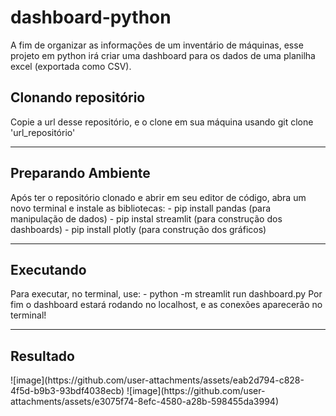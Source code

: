# dashboard-python
A fim de organizar as informações de um inventário de máquinas, esse projeto em python irá criar uma dashboard para os dados de uma planilha excel (exportada como CSV).

<h2>Clonando repositório</h2>
Copie a url desse repositório, e o clone em sua máquina usando git clone 'url_repositório'

<hr>
<h2>Preparando Ambiente</h2>
Após ter o repositório clonado e abrir em seu editor de código, abra um novo terminal e instale as bibliotecas:
- pip install pandas (para manipulação de dados)
- pip instal streamlit (para construção dos dashboards)
- pip install plotly (para construção dos gráficos)

<hr>
<h2>Executando</h2>
Para executar, no terminal, use:
- python -m streamlit run dashboard.py
Por fim o dashboard estará rodando no localhost, e as conexões aparecerão no terminal!

<hr>
<h2>Resultado</h2>
![image](https://github.com/user-attachments/assets/eab2d794-c828-4f5d-b9b3-93bdf4038ecb)
![image](https://github.com/user-attachments/assets/e3075f74-8efc-4580-a28b-598455da3994)

